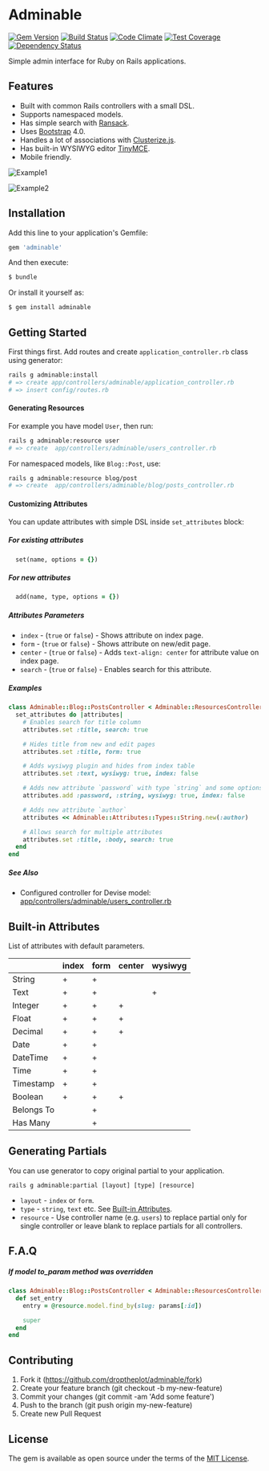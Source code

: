 # Adminable

[![Gem Version](https://badge.fury.io/rb/adminable.svg)](https://badge.fury.io/rb/adminable)
[![Build Status](https://travis-ci.org/droptheplot/adminable.svg?branch=master)](https://travis-ci.org/droptheplot/adminable)
[![Code Climate](https://codeclimate.com/github/droptheplot/adminable/badges/gpa.svg)](https://codeclimate.com/github/droptheplot/adminable)
[![Test Coverage](https://codeclimate.com/github/droptheplot/adminable/badges/coverage.svg)](https://codeclimate.com/github/droptheplot/adminable/coverage)
[![Dependency Status](https://gemnasium.com/badges/github.com/droptheplot/adminable.svg)](https://gemnasium.com/github.com/droptheplot/adminable)


Simple admin interface for Ruby on Rails applications.

## Features

* Built with common Rails controllers with a small DSL.
* Supports namespaced models.
* Has simple search with [Ransack](https://github.com/activerecord-hackery/ransack).
* Uses [Bootstrap](https://github.com/twbs/bootstrap) 4.0.
* Handles a lot of associations with [Clusterize.js](https://github.com/NeXTs/Clusterize.js).
* Has built-in WYSIWYG editor [TinyMCE](https://github.com/tinymce/tinymce).
* Mobile friendly.

![Example1](https://raw.githubusercontent.com/droptheplot/adminable/master/screenshots/1.png)

![Example2](https://raw.githubusercontent.com/droptheplot/adminable/master/screenshots/2.png)

## Installation

Add this line to your application's Gemfile:

```ruby
gem 'adminable'
```

And then execute:
```bash
$ bundle
```

Or install it yourself as:
```bash
$ gem install adminable
```

## Getting Started

First things first. Add routes and create `application_controller.rb` class using generator:

```bash
rails g adminable:install
# => create app/controllers/adminable/application_controller.rb
# => insert config/routes.rb
```

#### Generating Resources

For example you have model `User`, then run:

```bash
rails g adminable:resource user
# => create  app/controllers/adminable/users_controller.rb
```

For namespaced models, like `Blog::Post`, use:

```bash
rails g adminable:resource blog/post
# => create  app/controllers/adminable/blog/posts_controller.rb
```

#### Customizing Attributes

You can update attributes with simple DSL inside `set_attributes` block:

##### For existing attributes

```ruby
  set(name, options = {})
```

##### For new attributes

```ruby
  add(name, type, options = {})
```

##### Attributes Parameters

* `index` - (`true` or `false`) - Shows attribute on index page.
* `form` - (`true` or `false`) - Shows attribute on new/edit page.
* `center` - (`true` or `false`) - Adds `text-align: center` for attribute value on index page.
* `search` - (`true` or `false`) - Enables search for this attribute.

##### Examples

```ruby
class Adminable::Blog::PostsController < Adminable::ResourcesController
  set_attributes do |attributes|
    # Enables search for title column
    attributes.set :title, search: true

    # Hides title from new and edit pages
    attributes.set :title, form: true

    # Adds wysiwyg plugin and hides from index table
    attributes.set :text, wysiwyg: true, index: false

    # Adds new attribute `password` with type `string` and some options
    attributes.add :password, :string, wysiwyg: true, index: false

    # Adds new attribute `author`
    attributes << Adminable::Attributes::Types::String.new(:author)

    # Allows search for multiple attributes
    attributes.set :title, :body, search: true
  end
end
```

##### See Also

* Configured controller for Devise model: [app/controllers/adminable/users_controller.rb](https://github.com/droptheplot/adminable/blob/master/spec/dummy/app/controllers/adminable/users_controller.rb)

## Built-in Attributes

List of attributes with default parameters.

|            | index | form | center | wysiwyg |
|------------|-------|------|--------|---------|
| String     |   +   |   +  |        |         |
| Text       |   +   |   +  |        |    +    |
| Integer    |   +   |   +  |    +   |         |
| Float      |   +   |   +  |    +   |         |
| Decimal    |   +   |   +  |    +   |         |
| Date       |   +   |   +  |        |         |
| DateTime   |   +   |   +  |        |         |
| Time       |   +   |   +  |        |         |
| Timestamp  |   +   |   +  |        |         |
| Boolean    |   +   |   +  |    +   |         |
| Belongs To |       |   +  |        |         |
| Has Many   |       |   +  |        |         |

## Generating Partials

You can use generator to copy original partial to your application.

`rails g adminable:partial [layout] [type] [resource]`

* `layout` - `index` or `form`.
* `type` - `string`, `text` etc. See [Built-in Attributes](#built-in-attributes).
* `resource` - Use controller name (e.g. `users`) to replace partial only for single controller or leave blank to replace partials for all controllers.

## F.A.Q

##### If model to_param method was overridden

```ruby
class Adminable::Blog::PostsController < Adminable::ResourcesController
  def set_entry
    entry = @resource.model.find_by(slug: params[:id])

    super
  end
end
```

## Contributing

1. Fork it (https://github.com/droptheplot/adminable/fork)
2. Create your feature branch (git checkout -b my-new-feature)
3. Commit your changes (git commit -am 'Add some feature')
4. Push to the branch (git push origin my-new-feature)
5. Create new Pull Request

## License

The gem is available as open source under the terms of the [MIT License](http://opensource.org/licenses/MIT).
